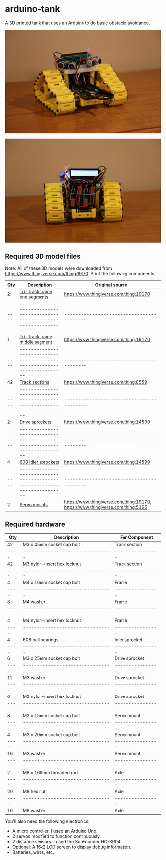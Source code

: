 # arduino-tank

A 3D printed tank that uses an Arduino to do basic obstacle avoidance.

![arduino tank front](images/tank-front.jpg "arduino tank front")

![arduino tank back](images/tank-back.jpg "arduino tank back")


## Required 3D model files

Note: All of these 3D models were downloaded from https://www.thingiverse.com/thing:19170. Print the following components:

Qty | Description                                                            | Original source
----|------------------------------------------------------------------------|-----------------------------------------
  2 | [Tri-Track frame end segments](3d-models/tri-track_frame_end.stl)      | https://www.thingiverse.com/thing:19170
----|------------------------------------------------------------------------|-----------------------------------------
  1 | [Tri-Track frame middle segment](3d-models/tri-track_frame_middle.stl) | https://www.thingiverse.com/thing:19170
----|------------------------------------------------------------------------|-----------------------------------------
 42 | [Track sections](3d-models/track_plate_8.stl)                          | https://www.thingiverse.com/thing:8559 
----|------------------------------------------------------------------------|-----------------------------------------
  2 | [Drive sprockets](3d-models/drive_sprocket.stl)                        | https://www.thingiverse.com/thing:14599
----|------------------------------------------------------------------------|-----------------------------------------
  4 | [608 idler sprockets](3d-models/608_idler_sprocket.stl)                | https://www.thingiverse.com/thing:14599
----|------------------------------------------------------------------------|-----------------------------------------
  2 | [Servo mounts](3d-models/servo_mount_2.stl)                            | https://www.thingiverse.com/thing:19170, https://www.thingiverse.com/thing:5165


## Required hardware

Qty | Description                    | For Component
----|--------------------------------|----------------
 42 | M3 x 45mm socket cap bolt      | Track section
----|--------------------------------|----------------
 42 | M3 nylon-insert hex locknut    | Track section
----|--------------------------------|----------------
  4 | M4 x 16mm socket cap bolt      | Frame
----|--------------------------------|----------------
  8 | M4 washer                      | Frame
----|--------------------------------|----------------
  4 | M4 nylon-insert hex locknut    | Frame
----|--------------------------------|----------------
  4 | 608 ball bearings              | Idler sprocket
----|--------------------------------|----------------
  6 | M3 x 25mm socket cap bolt      | Drive sprocket
----|--------------------------------|----------------
 12 | M3 washer                      | Drive sprocket
----|--------------------------------|----------------
  6 | M3 nylon-insert hex locknut    | Drive sprocket
----|--------------------------------|----------------
  8 | M3 x 15mm socket cap bolt      | Servo mount
----|--------------------------------|----------------
  4 | M3 x 20mm socket cap bolt      | Servo mount
----|--------------------------------|----------------
 16 | M3 washer                      | Servo mount
----|--------------------------------|----------------
  2 | M8 x 160mm threaded rod        | Axle
----|--------------------------------|----------------
 20 | M8 hex nut                     | Axle
----|--------------------------------|----------------
 16 | M8 washer                      | Axle


You'll also need the following electronics:

* A micro controller. I used an Arduino Uno.
* 2 servos modified to function continuously.
* 2 distance sensors. I used the SunFounder HC-SR04.
* Optional: A 16x2 LCD screen to display debug information.
* Batteries, wires, etc.

